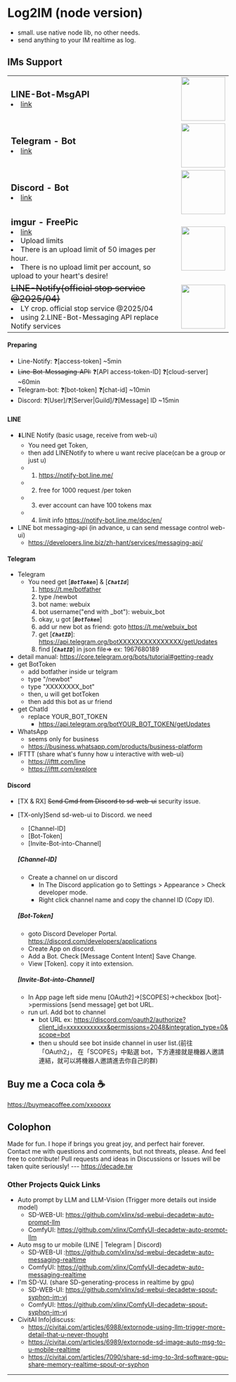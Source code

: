 # Log2IM (node version)
* small. use native node lib, no other needs.
* send anything to your IM realtime as log. 

## IMs Support 
<table style="border-width:0px">

 <tr>
    <td><b style="font-size:20px">LINE-Bot-MsgAPI</b>
    <li><a href="https://developers.line.biz/zh-hant/services/messaging-api/">link</a></li></td>
    <td><img width="100px" src="https://developers.line.biz/assets/img/products/messaging-api/p1.svg"></td>
 </tr>

 <tr>
    <td><b style="font-size:20px">Telegram - Bot</b><li><a href="https://core.telegram.org/api">link</a></li></td>
    <td><img width="100px" src="https://upload.wikimedia.org/wikipedia/commons/thumb/8/82/Telegram_logo.svg/512px-Telegram_logo.svg.png"></td>
 </tr>
 <tr>
    <td><b style="font-size:20px">Discord - Bot</b><li><a href="https://discord.com/developers/applications">link</a></li></td>
    <td><img width="100px" src="https://cdn.prod.website-files.com/6257adef93867e50d84d30e2/636e0b5061df29d55a92d945_full_logo_blurple_RGB.svg"></td>
 </tr>
 <tr>
    <td><b style="font-size:20px">imgur - FreePic</b> 
        <li><a href="https://imgur.com/account/settings/apps">link</a></li>
        <li>Upload limits</li>
        <li>There is an upload limit of 50 images per hour. </li>
        <li>There is no upload limit per account, so upload to your heart's desire!</li> </td>
    <td><img width="100px" src="https://s.imgur.com/images/imgur-logo.svg"></td>
 </tr>
 <tr>
    <td><strike style="font-size:20px">LINE-Notify(official stop service @2025/04)</strike>
    <li>LY crop. official stop service @2025/04</li>
    <li>using 2.LINE-Bot-Messaging API replace Notify services</li></td>
    <td><b style="font-size:20px"><img width="100px" src="https://upload.wikimedia.org/wikipedia/commons/thumb/4/41/LINE_logo.svg/320px-LINE_logo.svg.png"></td>
 </tr>
</table>

#### Preparing
* Line-Notify: ❓[access-token] ~5min
* ~~Line-Bot-Messaging-API:~~ ❓[API access-token-ID] ❓[cloud-server] ~60min
* Telegram-bot: ❓[bot-token] ❓[chat-id] ~10min
* Discord: ❓[User]/❓[Server|Guild]/❓[Message] ID ~15min

#### LINE
* ⬇️LINE Notify (basic usage, receive from web-ui)
    * You need get Token,
    * then add LINENotify to where u want recive place(can be a group or just u)
    * 1. https://notify-bot.line.me/
    * 2. free for 1000 request /per token
    * 3. ever account can have 100 tokens max
    * 4. limit info https://notify-bot.line.me/doc/en/
* LINE bot messaging-api (in advance, u can send message control web-ui)
    * https://developers.line.biz/zh-hant/services/messaging-api/
#### Telegram
* Telegram
    * You need get [**_`BotToken`_**] & [**_`ChatId`_**]
        1. https://t.me/botfather
        2. type /newbot
        3. bot name: webuix
        4. bot username("end with _bot"): webuix_bot
        5. okay, u got [**_`BotToken`_**]
        6. add ur new bot as friend: goto https://t.me/webuix_bot
        7. get [**_`ChatID`_**]: https://api.telegram.org/botXXXXXXXXXXXXXXX/getUpdates
        8. find [**_`ChatID`_**] in json file=> ex: 1967680189
* detail manual: https://core.telegram.org/bots/tutorial#getting-ready
* get BotToken
    * add botfather inside ur telgram
    * type "/newbot"
    * type "XXXXXXXX_bot"
    * then, u will get botToken
    * then add this bot as ur friend
* get ChatId
    * replace YOUR_BOT_TOKEN
        * https://api.telegram.org/botYOUR_BOT_TOKEN/getUpdates
* WhatsApp
    * seems only for business
    * https://business.whatsapp.com/products/business-platform
* IFTTT (share what's funny how u interactive with web-ui)
    * https://ifttt.com/line
    * https://ifttt.com/explore
#### Discord
* [TX & RX] ~~Send Cmd from Discord to sd-web-ui~~ security issue.
* [TX-only]Send sd-web-ui to Discord. we need
    * [Channel-ID]
    * [Bot-Token]
    * [Invite-Bot-into-Channel]

  ##### [Channel-ID]
    * Create a channel on ur discord
        * In The Discord application go to Settings > Appearance > Check developer mode.
        * Right click channel name and copy the channel ID (Copy ID).
  ##### [Bot-Token]
    * goto Discord Developer Portal. https://discord.com/developers/applications
    * Create App on discord.
    * Add a Bot. Check [Message Content Intent] Save Change.
    * View [Token]. copy it into extension.
  ##### [Invite-Bot-into-Channel]
    * In App page left side menu [OAuth2]->[SCOPES]->checkbox [bot]->permissions [send message] get bot URL.
    * run url. Add bot to channel
        * bot URL ex: https://discord.com/oauth2/authorize?client_id=xxxxxxxxxxxx&permissions=2048&integration_type=0&scope=bot
        * then u should see bot inside channel in user list.(前往「OAuth2」， 在「SCOPES」中點選 bot，下方連接就是機器人邀請連結，就可以將機器人邀請進去你自己的群)



## Buy me a Coca cola ☕

https://buymeacoffee.com/xxoooxx

## Colophon

Made for fun. I hope if brings you great joy, and perfect hair forever. Contact me with questions and comments, but not threats, please. And feel free to contribute! Pull requests and ideas in Discussions or Issues will be taken quite seriously!
--- https://decade.tw


### Other Projects Quick Links

* Auto prompt by LLM and LLM-Vision (Trigger more details out inside model)
    * SD-WEB-UI: https://github.com/xlinx/sd-webui-decadetw-auto-prompt-llm
    * ComfyUI:   https://github.com/xlinx/ComfyUI-decadetw-auto-prompt-llm
* Auto msg to ur mobile  (LINE | Telegram | Discord)
    * SD-WEB-UI :https://github.com/xlinx/sd-webui-decadetw-auto-messaging-realtime
    * ComfyUI:  https://github.com/xlinx/ComfyUI-decadetw-auto-messaging-realtime
* I'm SD-VJ. (share SD-generating-process in realtime by gpu)
    * SD-WEB-UI: https://github.com/xlinx/sd-webui-decadetw-spout-syphon-im-vj
    * ComfyUI:   https://github.com/xlinx/ComfyUI-decadetw-spout-syphon-im-vj
* CivitAI Info|discuss:
    * https://civitai.com/articles/6988/extornode-using-llm-trigger-more-detail-that-u-never-thought
    * https://civitai.com/articles/6989/extornode-sd-image-auto-msg-to-u-mobile-realtime
    * https://civitai.com/articles/7090/share-sd-img-to-3rd-software-gpu-share-memory-realtime-spout-or-syphon

<hr/>